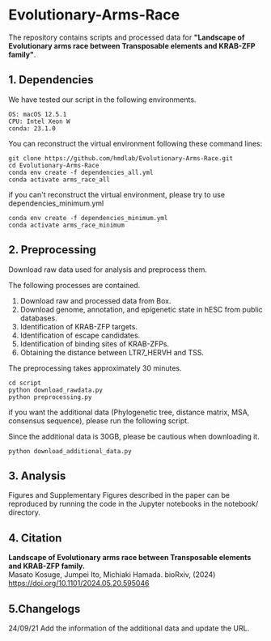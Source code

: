 # Evolutionary-Arms-Race
The repository contains scripts and processed data for **"Landscape of Evolutionary arms race between Transposable elements and KRAB-ZFP family"**.

## 1. Dependencies
We have tested our script in the following environments.
```
OS: macOS 12.5.1
CPU: Intel Xeon W
conda: 23.1.0
```
You can reconstruct the virtual environment following these command lines:
```
git clone https://github.com/hmdlab/Evolutionary-Arms-Race.git
cd Evolutionary-Arms-Race
conda env create -f dependencies_all.yml
conda activate arms_race_all
```

if you can't reconstruct the virtual environment, please try to use dependencies_minimum.yml
```
conda env create -f dependencies_minimum.yml
conda activate arms_race_minimum
```

## 2. Preprocessing
Download raw data used for analysis and preprocess them.

The following processes are contained. 

1. Download raw and processed data from Box.
2. Download genome, annotation, and epigenetic state in hESC from public databases.
3. Identification of KRAB-ZFP targets.
4. Identification of escape candidates.
5. Identification of binding sites of KRAB-ZFPs.
6. Obtaining the distance between LTR7_HERVH and TSS.

The preprocessing takes approximately 30 minutes.

```
cd script
python download_rawdata.py
python preprocessing.py
```

if you want the additional data (Phylogenetic tree, distance matrix, MSA, consensus sequence), please run the following script.

Since the additional data is 30GB, please be cautious when downloading it.

```
python download_additional_data.py
```

## 3. Analysis
Figures and Supplementary Figures described in the paper can be reproduced by running the code in the Jupyter notebooks in the notebook/ directory.  

## 4. Citation
**Landscape of Evolutionary arms race between Transposable elements and KRAB-ZFP family.**  
Masato Kosuge, Jumpei Ito, Michiaki Hamada. bioRxiv, (2024)
https://doi.org/10.1101/2024.05.20.595046

## 5.Changelogs
24/09/21 Add the information of the additional data and update the URL.

